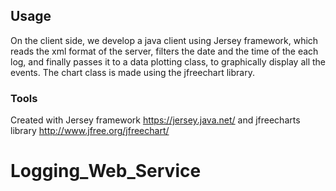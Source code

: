 
## Usage

On the client side, we develop a java client using Jersey framework, which reads the xml format of the server, filters the date and the time of the each log, and finally passes it to a data plotting class, to graphically display all the events. The chart class is made using the jfreechart library.






### Tools

Created with Jersey framework https://jersey.java.net/ and jfreecharts library http://www.jfree.org/jfreechart/

# Logging_Web_Service
